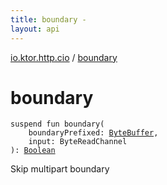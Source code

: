 ```yaml
---
title: boundary - 
layout: api
---
```


<div class='api-docs-breadcrumbs'><a href="index.html">io.ktor.http.cio</a> / <a href="./boundary.html">boundary</a></div>

# boundary

<div class="signature"><code><span class="keyword">suspend</span> <span class="keyword">fun </span><span class="identifier">boundary</span><span class="symbol">(</span><br/>&nbsp;&nbsp;&nbsp;&nbsp;<span class="parameterName" id="io.ktor.http.cio$boundary(java.nio.ByteBuffer, kotlinx.coroutines.io.ByteReadChannel)/boundaryPrefixed">boundaryPrefixed</span><span class="symbol">:</span>&nbsp;<a href="http://docs.oracle.com/javase/6/docs/api/java/nio/ByteBuffer.html"><span class="identifier">ByteBuffer</span></a><span class="symbol">, </span><br/>&nbsp;&nbsp;&nbsp;&nbsp;<span class="parameterName" id="io.ktor.http.cio$boundary(java.nio.ByteBuffer, kotlinx.coroutines.io.ByteReadChannel)/input">input</span><span class="symbol">:</span>&nbsp;<span class="identifier">ByteReadChannel</span><br/><span class="symbol">)</span><span class="symbol">: </span><a href="https://kotlinlang.org/api/latest/jvm/stdlib/kotlin/-boolean/index.html"><span class="identifier">Boolean</span></a></code></div>

Skip multipart boundary

